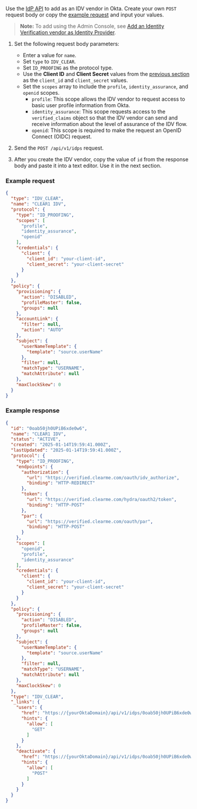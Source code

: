 Use the [IdP API](https://developer.okta.com/docs/api/openapi/okta-management/management/tag/IdentityProvider/#tag/IdentityProvider/operation/createIdentityProvider) to add <StackSnippet snippet="idp" inline /> as an IDV vendor in Okta. Create your own `POST` request body or copy the [example request](#example-request) and input your values.

> **Note:** To add <StackSnippet snippet="idp" inline /> using the Admin Console, see [Add an Identity Verification vendor as Identity Provider](https://help.okta.com/okta_help.htm?type=oie&id=id-verification).

1. Set the following request body parameters:

    * Enter a value for `name`.
    * Set `type` to `IDV_CLEAR`.
    * Set `ID_PROOFING` as the protocol type.
    * Use the **Client ID** and **Client Secret** values from the [previous section](#create-an-app-at-the-idv-vendor) as the `client_id` and `client_secret` values.
    * Set the `scopes` array to include the `profile`, `identity_assurance`, and `openid` scopes.
      * `profile`: This scope allows the IDV vendor to request access to basic user profile information from Okta.
      * `identity_assurance`: This scope requests access to the `verified_claims` object so that the IDV vendor can send and receive information about the level of assurance of the IDV flow.
      * `openid`: This scope is required to make the request an OpenID Connect (OIDC) request.

1. Send the `POST /api/v1/idps` request.

1. After you create the IDV vendor, copy the value of `id` from the response body and paste it into a text editor. Use it in the next section.

### Example request

```json
{
  "type": "IDV_CLEAR",
  "name": "CLEAR1 IDV",
  "protocol": {
    "type": "ID_PROOFING",
    "scopes": [
      "profile",
      "identity_assurance",
      "openid"
    ],
    "credentials": {
      "client": {
        "client_id": "your-client-id",
        "client_secret": "your-client-secret"
      }
    }
  },
  "policy": {
    "provisioning": {
      "action": "DISABLED",
      "profileMaster": false,
      "groups": null
    },
    "accountLink": {
      "filter": null,
      "action": "AUTO"
    },
    "subject": {
      "userNameTemplate": {
        "template": "source.userName"
      },
      "filter": null,
      "matchType": "USERNAME",
      "matchAttribute": null
    },
    "maxClockSkew": 0
  }
}
```

### Example response

```json
{
  "id": "0oab50jh0UPiB6xde0w6",
  "name": "CLEAR1 IDV",
  "status": "ACTIVE",
  "created": "2025-01-14T19:59:41.000Z",
  "lastUpdated": "2025-01-14T19:59:41.000Z",
  "protocol": {
    "type": "ID_PROOFING",
    "endpoints": {
      "authorization": {
        "url": "https://verified.clearme.com/oauth/idv_authorize",
        "binding": "HTTP-REDIRECT"
      },
      "token": {
        "url": "https://verified.clearme.com/hydra/oauth2/token",
        "binding": "HTTP-POST"
      },
      "par": {
        "url": "https://verified.clearme.com/oauth/par",
        "binding": "HTTP-POST"
      }
    },
    "scopes": [
      "openid",
      "profile",
      "identity_assurance"
    ],
    "credentials": {
      "client": {
        "client_id": "your-client-id",
        "client_secret": "your-client-secret"
      }
    }
  },
  "policy": {
    "provisioning": {
      "action": "DISABLED",
      "profileMaster": false,
      "groups": null
    },
    "subject": {
      "userNameTemplate": {
        "template": "source.userName"
      },
      "filter": null,
      "matchType": "USERNAME",
      "matchAttribute": null
    },
    "maxClockSkew": 0
  },
  "type": "IDV_CLEAR",
  "_links": {
    "users": {
      "href": "https://{yourOktaDomain}/api/v1/idps/0oab50jh0UPiB6xde0w6/users",
      "hints": {
        "allow": [
          "GET"
        ]
      }
    },
    "deactivate": {
      "href": "https://{yourOktaDomain}/api/v1/idps/0oab50jh0UPiB6xde0w6/lifecycle/deactivate",
      "hints": {
        "allow": [
          "POST"
        ]
      }
    }
  }
}
```
